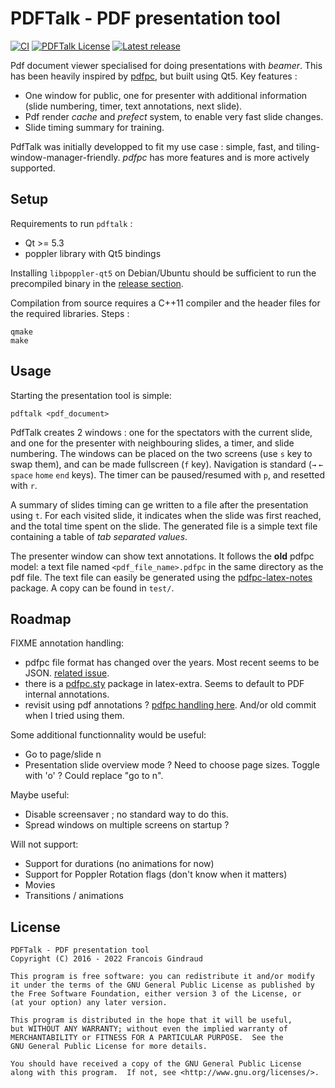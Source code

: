 PDFTalk - PDF presentation tool
===============================

[![CI](https://github.com/fgindraud/pdftalk/actions/workflows/ci.yml/badge.svg)](https://github.com/fgindraud/pdftalk/actions)
[![PDFTalk License](https://img.shields.io/badge/license-GPL3-blue.svg)](#license)
[![Latest release](https://img.shields.io/github/release/lereldarion/pdftalk.svg)](https://github.com/fgindraud/pdftalk/releases/latest)

Pdf document viewer specialised for doing presentations with _beamer_.
This has been heavily inspired by [pdfpc](https://github.com/pdfpc/pdfpc), but built using Qt5.
Key features :
* One window for public, one for presenter with additional information (slide numbering, timer, text annotations, next slide).
* Pdf render _cache_ and _prefect_ system, to enable very fast slide changes.
* Slide timing summary for training.

PdfTalk was initially developped to fit my use case : simple, fast, and tiling-window-manager-friendly.
_pdfpc_ has more features and is more actively supported.

Setup
-----

Requirements to run `pdftalk` :
- Qt >= 5.3
- poppler library with Qt5 bindings

Installing `libpoppler-qt5` on Debian/Ubuntu should be sufficient to run the precompiled binary in the [release section](https://github.com/fgindraud/pdftalk/releases/latest).

Compilation from source requires a C++11 compiler and the header files for the required libraries. Steps :
```
qmake
make
```

Usage
-----

Starting the presentation tool is simple:
```
pdftalk <pdf_document>
```

PdfTalk creates 2 windows : one for the spectators with the current slide, and one for the presenter with neighbouring slides, a timer, and slide numbering.
The windows can be placed on the two screens (use `s` key to swap them), and can be made fullscreen (`f` key).
Navigation is standard (`→` `←` `space` `home` `end` keys).
The timer can be paused/resumed with `p`, and resetted with `r`.

A summary of slides timing can ge written to a file after the presentation using `t`.
For each visited slide, it indicates when the slide was first reached, and the total time spent on the slide.
The generated file is a simple text file containing a table of *tab separated values*.

The presenter window can show text annotations.
It follows the **old** pdfpc model: a text file named `<pdf_file_name>.pdfpc` in the same directory as the pdf file.
The text file can easily be generated using the [pdfpc-latex-notes](https://github.com/cebe/pdfpc-latex-notes) package.
A copy can be found in `test/`.

Roadmap
-------

FIXME annotation handling:
* pdfpc file format has changed over the years. Most recent seems to be JSON. [related issue](https://github.com/pdfpc/pdfpc/issues/605).
* there is a [pdfpc.sty](https://www.ctan.org/tex-archive/macros/latex/contrib/pdfpc) package in latex-extra. Seems to default to PDF internal annotations.
* revisit using pdf annotations ? [pdfpc handling here](https://github.com/pdfpc/pdfpc/blob/master/src/classes/metadata/pdf.vala). And/or old commit when I tried using them.

Some additional functionnality would be useful:
* Go to page/slide n
* Presentation slide overview mode ? Need to choose page sizes. Toggle with 'o' ? Could replace "go to n".

Maybe useful:
* Disable screensaver ; no standard way to do this.
* Spread windows on multiple screens on startup ?

Will not support:
* Support for durations (no animations for now)
* Support for Poppler Rotation flags (don't know when it matters)
* Movies
* Transitions / animations

License
-------

```
PDFTalk - PDF presentation tool
Copyright (C) 2016 - 2022 Francois Gindraud

This program is free software: you can redistribute it and/or modify
it under the terms of the GNU General Public License as published by
the Free Software Foundation, either version 3 of the License, or
(at your option) any later version.

This program is distributed in the hope that it will be useful,
but WITHOUT ANY WARRANTY; without even the implied warranty of
MERCHANTABILITY or FITNESS FOR A PARTICULAR PURPOSE.  See the
GNU General Public License for more details.

You should have received a copy of the GNU General Public License
along with this program.  If not, see <http://www.gnu.org/licenses/>.
```

